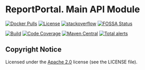 # ReportPortal. Main API Module
[![Docker Pulls](https://img.shields.io/docker/pulls/reportportal/service-api.svg?maxAge=159200)](https://hub.docker.com/r/reportportal/service-api/)
[![License](https://img.shields.io/badge/License-Apache%202.0-blue.svg)](https://opensource.org/licenses/Apache-2.0)
[![stackoverflow](https://img.shields.io/badge/reportportal-stackoverflow-orange.svg?style=flat)](http://stackoverflow.com/questions/tagged/reportportal)
[![FOSSA Status](https://app.fossa.io/api/projects/git%2Bgithub.com%2Freportportal%2Fservice-api.svg?type=shield)](https://app.fossa.io/projects/git%2Bgithub.com%2Freportportal%2Fservice-api?ref=badge_shield)

[![Build](https://github.com/reportportal/service-api/actions/workflows/build.yml/badge.svg)](https://github.com/reportportal/service-api/actions/workflows/build.yml)
[![Code Coverage](https://codecov.io/gh/reportportal/service-api/graphs/badge.svg)](https://codecov.io/gh/reportportal/service-api)
[![Maven Central](https://img.shields.io/maven-central/v/com.epam.reportportal/service-api.svg?label=Maven%20Central)](https://search.maven.org/search?q=g:%22com.epam.reportportal%22%20AND%20a:%22service-api%22)
[![Total alerts](https://img.shields.io/lgtm/alerts/g/reportportal/service-api.svg?logo=lgtm&logoWidth=18)](https://lgtm.com/projects/g/reportportal/service-api/alerts/)

## Copyright Notice
Licensed under the [Apache 2.0](https://www.apache.org/licenses/LICENSE-2.0)
license (see the LICENSE file).
